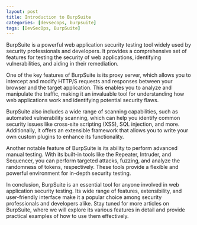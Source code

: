 ```yaml
---
layout: post
title: Introduction to BurpSuite
categories: [devsecops, burpsuite]
tags: [DevSecOps, BurpSuite]
---
```


BurpSuite is a powerful web application security testing tool widely used by security professionals and developers. It provides a comprehensive set of features for testing the security of web applications, identifying vulnerabilities, and aiding in their remediation.

One of the key features of BurpSuite is its proxy server, which allows you to intercept and modify HTTP/S requests and responses between your browser and the target application. This enables you to analyze and manipulate the traffic, making it an invaluable tool for understanding how web applications work and identifying potential security flaws.

BurpSuite also includes a wide range of scanning capabilities, such as automated vulnerability scanning, which can help you identify common security issues like cross-site scripting (XSS), SQL injection, and more. Additionally, it offers an extensible framework that allows you to write your own custom plugins to enhance its functionality.

Another notable feature of BurpSuite is its ability to perform advanced manual testing. With its built-in tools like the Repeater, Intruder, and Sequencer, you can perform targeted attacks, fuzzing, and analyze the randomness of tokens, respectively. These tools provide a flexible and powerful environment for in-depth security testing.

In conclusion, BurpSuite is an essential tool for anyone involved in web application security testing. Its wide range of features, extensibility, and user-friendly interface make it a popular choice among security professionals and developers alike. Stay tuned for more articles on BurpSuite, where we will explore its various features in detail and provide practical examples of how to use them effectively.